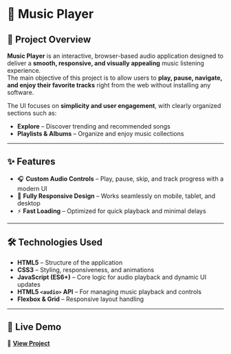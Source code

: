 # 🎵 Music Player

## 📌 Project Overview  
**Music Player** is an interactive, browser-based audio application designed to deliver a **smooth, responsive, and visually appealing** music listening experience.  
The main objective of this project is to allow users to **play, pause, navigate, and enjoy their favorite tracks** right from the web without installing any software.  

The UI focuses on **simplicity and user engagement**, with clearly organized sections such as:  
- **Explore** – Discover trending and recommended songs   
- **Playlists & Albums** – Organize and enjoy music collections   

---

## ✨ Features  
- 🎧 **Custom Audio Controls** – Play, pause, skip, and track progress with a modern UI  
- 📱 **Fully Responsive Design** – Works seamlessly on mobile, tablet, and desktop  
- ⚡ **Fast Loading** – Optimized for quick playback and minimal delays   

---

## 🛠️ Technologies Used  
- **HTML5** – Structure of the application  
- **CSS3** – Styling, responsiveness, and animations  
- **JavaScript (ES6+)** – Core logic for audio playback and dynamic UI updates  
- **HTML5 `<audio>` API** – For managing music playback and controls  
- **Flexbox & Grid** – Responsive layout handling  

---

## 🚀 Live Demo  
🔗 **[View Project](https://saurabhdave21.github.io/Music-/)**
